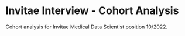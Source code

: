 # Invitae Interview - Cohort Analysis
Cohort analysis for Invitae Medical Data Scientist position 10/2022.
